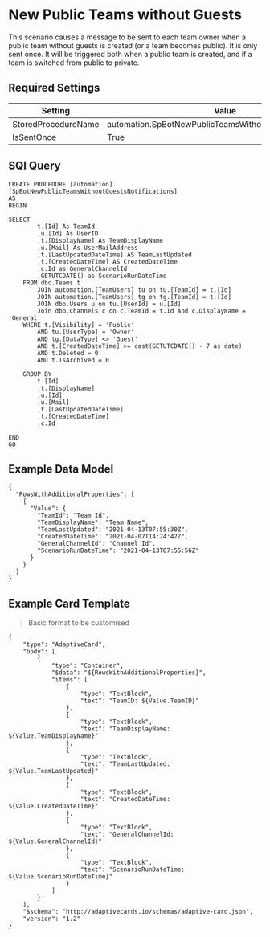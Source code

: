 # New Public Teams without Guests

This scenario causes a message to be sent to each team owner when a public team without guests is created (or a team becomes public). It is only sent once. It will be triggered both when a public team is created, and if a team is switched from public to private.

## Required Settings

| Setting | Value |
| --- | --- |
| StoredProcedureName | automation.SpBotNewPublicTeamsWithoutGuestsNotifications |
| IsSentOnce | True |

## SQl Query

```
CREATE PROCEDURE [automation].[SpBotNewPublicTeamsWithoutGuestsNotifications]
AS
BEGIN

SELECT 
		t.[Id] As TeamId
		,u.[Id] As UserID
		,t.[DisplayName] As TeamDisplayName
		,u.[Mail] As UserMailAddress
		,t.[LastUpdatedDateTime] AS TeamLastUpdated
		,t.[CreatedDateTime] AS CreatedDateTime
		,c.Id as GeneralChannelId
		,GETUTCDATE() as ScenarioRunDateTime
	FROM dbo.Teams t
		JOIN automation.[TeamUsers] tu on tu.[TeamId] = t.[Id]
		JOIN automation.[TeamUsers] tg on tg.[TeamId] = t.[Id]
		JOIN dbo.Users u on tu.[UserId] = u.[Id]
		Join dbo.Channels c on c.TeamId = t.Id And c.DisplayName = 'General'
	WHERE t.[Visibility] = 'Public'
		AND tu.[UserType] = 'Owner'
		AND tg.[DataType] <> 'Guest'
		AND t.[CreatedDateTime] >= cast(GETUTCDATE() - 7 as date)
		AND t.Deleted = 0
		AND t.IsArchived = 0

	GROUP BY
		t.[Id]
		,t.[DisplayName]
		,u.[Id]
		,u.[Mail]
		,t.[LastUpdatedDateTime]
		,t.[CreatedDateTime]
		,c.Id
	
END
GO
```

## Example Data Model

```
{
  "RowsWithAdditionalProperties": [
    {
      "Value": {
        "TeamId": "Team Id",
        "TeamDisplayName": "Team Name",
        "TeamLastUpdated": "2021-04-13T07:55:30Z",
        "CreatedDateTime": "2021-04-07T14:24:42Z",
        "GeneralChannelId": "Channel Id",
        "ScenarioRunDateTime": "2021-04-13T07:55:56Z"
      }
    }
  ]
}
```

## Example Card Template

> Basic format to be customised

```
{
    "type": "AdaptiveCard",
    "body": [
        {
            "type": "Container",
            "$data": "${RowsWithAdditionalProperties}",
            "items": [
                {
                    "type": "TextBlock",
                    "text": "TeamID: ${Value.TeamID}"
                },
                {
                    "type": "TextBlock",
                    "text": "TeamDisplayName: ${Value.TeamDisplayName}"
                },
                {
                    "type": "TextBlock",
                    "text": "TeamLastUpdated: ${Value.TeamLastUpdated}"
                },
                {
                    "type": "TextBlock",
                    "text": "CreatedDateTime: ${Value.CreatedDateTime}"
                },
                {
                    "type": "TextBlock",
                    "text": "GeneralChannelId: ${Value.GeneralChannelId}"
                },
                {
                    "type": "TextBlock",
                    "text": "ScenarioRunDateTime: ${Value.ScenarioRunDateTime}"
                }
            ]
        }
    ],
    "$schema": "http://adaptivecards.io/schemas/adaptive-card.json",
    "version": "1.2"
}
```
